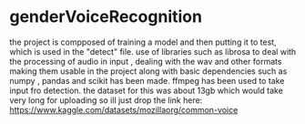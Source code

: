 # genderVoiceRecognition

the project is compposed of training a model and then putting it to test, which is used in the "detect" file. 
use of libraries such as librosa to deal with the processing of audio in input , dealing with the wav and other formats making them usable in the project along with basic dependencies such as numpy , pandas and scikit has been made. 
ffmpeg has been used to take input fro detection.
the dataset for this was about 13gb which would take very long for uploading so ill just drop the link here: https://www.kaggle.com/datasets/mozillaorg/common-voice
